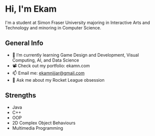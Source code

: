 # Hi, I'm Ekam

I'm a student at Simon Fraser University majoring in Interactive Arts and Technology and minoring in Computer Science.

## General Info
- 🌱 I’m currently learning Game Design and Development, Visual Computing, AI, and Data Science
- 📽️ Check out my portfolio: ekamn.com
- 📫 Email me: ekamnijjar@gmail.com
- 💬 Ask me about my Rocket League obsession 

## Strengths
- Java
- C++
- OOP
- 2D Complex Object Behaviours
- Multimedia Programming
